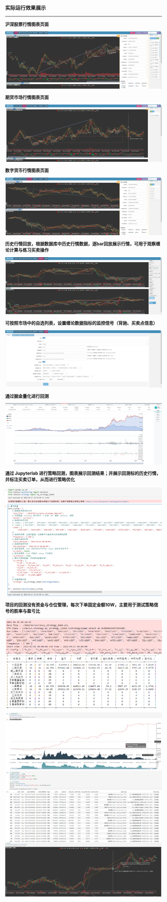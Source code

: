 ### 实际运行效果展示

---

**沪深股票行情图表页面**

![股票行情页面](img/stock.png)

**期货市场行情图表页面**

![期货行情页面](img/futures.png)

**数字货币行情图表页面**

![数字货币页面](img/currency.png)

**历史行情回放，根据数据库中历史行情数据，逐bar回放展示行情，可用于观察缠论计算与练习买卖操作**

![回放页面](img/back.png)

**可按照市场中的自选列表，设置缠论数据指标的监控信号（背驰、买卖点信息）**

![监控任务管理](img/check.png)

**通过掘金量化进行回测**

![掘金量化回测](img/my_quant_backtest.png)

**通过 Jupyterlab 进行策略回测，图表展示回测结果；并展示回测标的历史行情，并标注买卖订单，从而进行策略优化**

![策略回测结果查看](img/back_test_1.png)

**项目的回测没有资金与仓位管理，每次下单固定金额10W，主要用于测试策略信号的胜率与盈亏比**

![策略回测结果查看](img/back_test_2.png)
![策略回测结果查看](img/back_test_3.png)
![策略回测结果查看](img/back_test_4.png)
![策略回测结果查看](img/back_test_5.png)